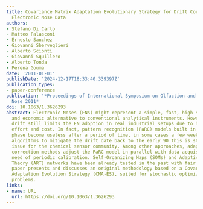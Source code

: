 ```yaml
---
title: Covariance Matrix Adaptation Evolutionary Strategy for Drift Correction of
  Electronic Nose Data
authors:
- Stefano Di Carlo
- Matteo Falasconi
- Ernesto Sanchez
- Giovanni Sberveglieri
- Alberto Scionti
- Giovanni Squillero
- Alberto Tonda
- Perena Gouma
date: '2011-01-01'
publishDate: '2024-12-17T18:33:40.339397Z'
publication_types:
- paper-conference
publication: '*Proceedings of International Symposium on Olfaction and Electronic
  Nose 2011*'
doi: 10.1063/1.3626293
abstract: Electronic Noses (ENs) might represent a simple, fast, high sample throughput
  and economic alternative to conventional analytical instruments. However, gas sensors
  drift still limits the EN adoption in real industrial setups due to high recalibration
  effort and cost. In fact, pattern recognition (PaRC) models built in the training
  phase become useless after a period of time, in some cases a few weeks. Although
  algorithms to mitigate the drift date back to the early 90 this is still a challenging
  issue for the chemical sensor community. Among other approaches, adaptive drift
  correction methods adjust the PaRC model in parallel with data acquisition without
  need of periodic calibration. Self‐Organizing Maps (SOMs) and Adaptive Resonance
  Theory (ART) networks have been already tested in the past with fair success. This
  paper presents and discusses an original methodology based on a Covariance Matrix
  Adaptation Evolution Strategy (CMA‐ES), suited for stochastic optimization of complex
  problems.
links:
- name: URL
  url: https://doi.org/10.1063/1.3626293
---
```

